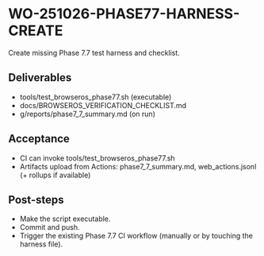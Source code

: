 # WO-251026-PHASE77-HARNESS-CREATE
Create missing Phase 7.7 test harness and checklist.

## Deliverables
- tools/test_browseros_phase77.sh (executable)
- docs/BROWSEROS_VERIFICATION_CHECKLIST.md
- g/reports/phase7_7_summary.md (on run)

## Acceptance
- CI can invoke tools/test_browseros_phase77.sh
- Artifacts upload from Actions: phase7_7_summary.md, web_actions.jsonl (+ rollups if available)

## Post-steps
- Make the script executable.
- Commit and push.
- Trigger the existing Phase 7.7 CI workflow (manually or by touching the harness file).

